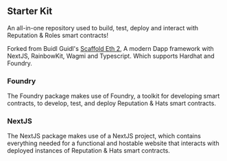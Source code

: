 ## Starter Kit

An all-in-one repository used to build, test, deploy and interact with Reputation & Roles smart contracts!

Forked from Buidl Guidl's [Scaffold Eth 2](https://scaffoldeth.io/), A modern Dapp framework with NextJS, RainbowKit, Wagmi and Typescript. Which supports Hardhat and Foundry.

### Foundry
The Foundry package makes use of Foundry, a toolkit for developing smart contracts, to develop, test, and deploy Reputation & Hats smart contracts. 

### NextJS
The NextJS package makes use of a NextJS project, which contains everything needed for a functional and hostable website that interacts with deployed instances of Reputation & Hats smart contracts.
 